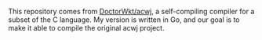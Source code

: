 This repository comes from [DoctorWkt/acwj](https://github.com/DoctorWkt/acwj), a self-compiling compiler for a subset of the C language. My version is written in Go, and our goal is to make it able to compile the original acwj project.
